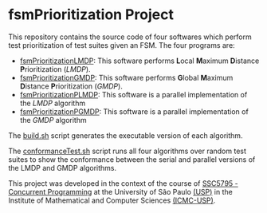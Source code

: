 # fsmPrioritization Project


This repository contains the source code of four softwares which perform test prioritization of test suites given an FSM.
The four programs are:
- [fsmPrioritizationLMDP](https://github.com/damascenodiego/fsmPrioritization/tree/master/fsmPrioritizationLMDP): This software performs **L**ocal **M**aximum **D**istance **P**rioritization (*LMDP*).
- [fsmPrioritizationGMDP](https://github.com/damascenodiego/fsmPrioritization/tree/master/fsmPrioritizationGMDP): This software performs **G**lobal **M**aximum **D**istance **P**rioritization (*GMDP*).
- [fsmPrioritizationPLMDP](https://github.com/damascenodiego/fsmPrioritization/tree/master/fsmPrioritizationPLMDP): This software is a parallel implementation of the *LMDP* algorithm
- [fsmPrioritizationPGMDP](https://github.com/damascenodiego/fsmPrioritization/tree/master/fsmPrioritizationPGMDP): This software is a parallel implementation of the *GMDP* algorithm

The [build.sh](https://github.com/damascenodiego/fsmPrioritization/blob/master/build.sh) script generates the executable version of each algorithm.

The [conformanceTest.sh](https://github.com/damascenodiego/fsmPrioritization/blob/master/conformanceTest.sh) script runs all four algorithms over random test suites to show the conformance between the serial and parallel versions of the LMDP and GMDP algorithms.


This project was developed in the context of the course of 
[SSC5795 - Concurrent Programming](https://uspdigital.usp.br/janus/publico/disciplina/C/SSC5795) at the 
University of São Paulo [(USP)](http://usp.br/) in the Institute of Mathematical and Computer Sciences [(ICMC-USP)](icmc.usp.br/).
